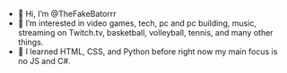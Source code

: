 - 👋 Hi, I’m @TheFakeBatorrr
- 👀 I’m interested in video games, tech, pc and pc building, music, streaming on Twitch.tv, basketball, volleyball, tennis, and many other things.
- 🌱 I learned HTML, CSS, and Python before right now my main focus is no JS and C#.


<!---
TheFakeBatorrr/TheFakeBatorrr is a ✨ special ✨ repository because its `README.md` (this file) appears on your GitHub profile.
You can click the Preview link to take a look at your changes.
--->

